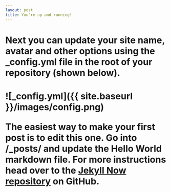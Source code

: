 ```yaml
---
layout: post
title: You're up and running!
---
```

<h1>
Next you can update your site name, avatar and other options using the _config.yml file in the root of your repository (shown below).
<h1>
![_config.yml]({{ site.baseurl }}/images/config.png)

The easiest way to make your first post is to edit this one. Go into /_posts/ and update the Hello World markdown file. For more instructions head over to the [Jekyll Now repository](https://github.com/barryclark/jekyll-now) on GitHub.
